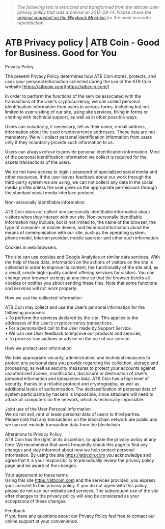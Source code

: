 > *The following text is extracted and transformed from the atbcoin.com privacy policy that was archived on 2017-09-14. Please check the [original snapshot on the Wayback Machine](https://web.archive.org/web/20170914040752id_/https%3A//atbcoin.com/privacy-policy-en) for the most accurate reproduction.*

# ATB Privacy policy | ATB Coin - Good for Business. Good for You

Privacy Policy

The present Privacy Policy determines how ATB Coin stores, protects, and uses your personal information collected during the use of the ATB Coin website [https://atbcoin.com](https://atbcoin.com/)

In order to perform the functions of the service associated with the transactions of the User’s cryptocurrency, we can collect personal identification information from users in various forms, including but not limited to user visiting of our site, using site services, filling in forms or chatting with technical support, as well as in other possible ways.

Users can voluntarily, if necessary, tell us their name, e-mail address, information about the used cryptocurrency addresses. These data are not mandatory. We will collect personal identification information from users only if they voluntarily provide such information to us.

Users can always refuse to provide personal identification information. Most of the personal identification information we collect is required for the assets transactions of the users.

We do not have access to login / password of specialized social media and other resources. If the user leaves feedback about our work through the third-party system we are using, we can not collect any data in the social media profile unless the user gives us the appropriate permissions through the standard social media interface protocol.

Non-personally identifiable information

ATB Coin does not collect non-personally identifiable information about visitors when they interact with our site. Non-personally identifiable information may include, but is not limited to, the name of the browser, the type of computer or mobile device, and technical information about the means of communication with our site, such as the operating system, phone model, Internet provider, mobile operator and other such information.

Cookies in web browsers.

The site can use cookies and Google Analytics or similar data services. With the help of these data, information on the actions of visitors on the site is collected in order to improve its content, the functionality of the site and, as a result, create high-quality content offering services for visitors. You can change your browser settings at any time so that the browser blocks all cookies or notifies you about sending these files. Note that some functions and services will not work properly.

How we use the collected information

ATB Coin may collect and use the User’s personal information for the following purposes:  
• To perform the services declared by the site. This applies to the addresses of the User’s cryptocurrency transactions.  
• For a personalized call to the User made by Support Service.  
• We can use User feedback to improve our products and services,  
• To process transactions or advice on the use of our service.

How we protect user information

We take appropriate security, administrative, and technical measures to protect any personal data you provide regarding the collection, storage and processing, as well as security measures to protect your accounts against unauthorized access, modification, disclosure or destruction of User’s personal information and transaction data. ATB Coin has a high level of security, thanks to a reliable protocol and cryptography, as well as additional levels of authentication. The declassification of personal data of system participants by hackers is impossible, since attackers will need to attack all computers on the network, which is technically impossible.

Joint use of the User Personal Information  
We do not sell, rent or lease personal data of users to third parties.  
Please note that any transactions on the blockchain network are public and we can not exclude transaction data from the blockchain.

Alterations to Privacy Policy  
ATB Coin has the right, at its discretion, to update the privacy policy at any time. We recommend that users frequently check this page to find any changes and stay informed about how we help protect personal information. By using the site https://atbcoin.com you acknowledge and agree that it is your responsibility to periodically review the privacy policy page and be aware of the changes.

Your agreement to these terms  
Using this site https://atbcoin.com and the services provided, you express your consent to this privacy policy. If you do not agree with this policy, please do not use our website and services. The subsequent use of the site after changes to the privacy policy will also be considered as your acceptance of these changes.

Feedback  
If you have any questions about our Privacy Policy feel free to contact our online support at your convenience.
